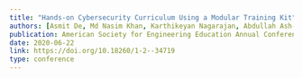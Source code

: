 ```yaml
---
title: "Hands-on Cybersecurity Curriculum Using a Modular Training Kit"
authors: [Asmit De, Md Nasim Khan, Karthikeyan Nagarajan, Abdullah Ash-Saki, Mahabubul Alam, Taylor Wood, Matthew Johnson, Manoj Saripalli, Yu Xia, Stephanie Cutler, Swaroop Ghosh, Kathleen Hill, Annmarie Ward]
publication: American Society for Engineering Education Annual Conference (ASEE)
date: 2020-06-22
link: https://doi.org/10.18260/1-2--34719
type: conference
---
```

